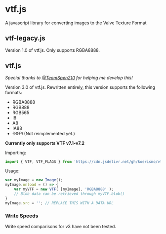 # vtf.js
A javascript library for converting images to the Valve Texture Format

## vtf-legacy.js
Version 1.0 of vtf.js. Only supports RGBA8888.

## vtf.js
*Special thanks to [@TeamSpen210](https://github.com/TeamSpen210) for helping me develop this!*


Version 3.0 of vtf.js. Rewritten entirely, this version supports the following formats:
- RGBA8888
- RGB888
- RGB565
- I8
- A8
- IA88
- ~~DXT1~~ (Not reimplemented yet.)

**Currently only supports VTF v7.1-v7.2**

Importing:
```js
import { VTF, VTF_FLAGS } from 'https://cdn.jsdelivr.net/gh/koerismo/vtf.js@latest/vtf.js';
```

Usage:
```js
var myImage = new Image();
myImage.onload = () => {
	var myVTF = new VTF( [myImage], 'RGBA8888' );
	// Blob data can be retrieved through myVTF.blob()
}
myImage.src = ''; // REPLACE THIS WITH A DATA URL
```

### Write Speeds
Write speed comparisons for v3 have not been tested.
